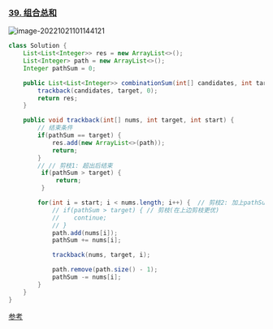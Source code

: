 

### [39. 组合总和](https://leetcode.cn/problems/combination-sum/)

![image-20221021101144121](https://cdn.jsdelivr.net/gh/iamk123/typora@main/uPic/2022/10/21/13190216663295421666329542095IDpPXK-10114416663183041666318304237D8ptwh-image-20221021101144121.png)

```java
class Solution {
    List<List<Integer>> res = new ArrayList<>();
    List<Integer> path = new ArrayList<>();
    Integer pathSum = 0;

    public List<List<Integer>> combinationSum(int[] candidates, int target) {
        trackback(candidates, target, 0);
        return res;
    }

    public void trackback(int[] nums, int target, int start) {
        // 结束条件
        if(pathSum == target) {
            res.add(new ArrayList<>(path));
            return;
        }
        // // 剪枝1: 超出后结束
         if(pathSum > target) {
             return;
         }

        for(int i = start; i < nums.length; i++) {  // 剪枝2: 加上pathSum + nums[i] <= target
            // if(pathSum > target) { // 剪枝(在上边剪枝更优)
            //    continue;
            // }
            path.add(nums[i]);
            pathSum += nums[i];

            trackback(nums, target, i);

            path.remove(path.size() - 1);
            pathSum -= nums[i];
        }
    }
}
```
[参考](https://leetcode.cn/problems/subsets/solution/c-zong-jie-liao-hui-su-wen-ti-lei-xing-dai-ni-gao-/)

